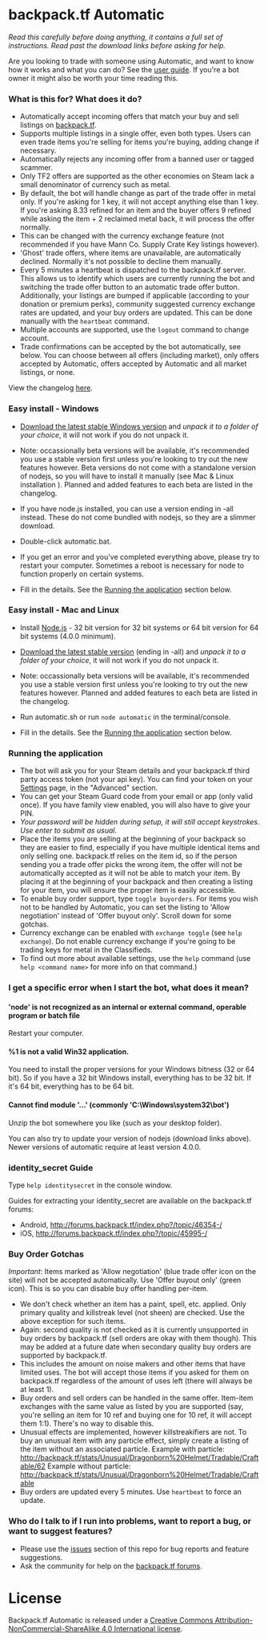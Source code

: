 # backpack.tf Automatic #

*Read this carefully before doing anything, it contains a full set of instructions. Read past the download links before asking for help.*

Are you looking to trade with someone using Automatic, and want to know how it works and what you can do? See the [user guide](user-guide.md). If you're a bot owner it might also be worth your time reading this.

### What is this for? What does it do? ###

* Automatically accept incoming offers that match your buy and sell listings on [backpack.tf](http://backpack.tf).
* Supports multiple listings in a single offer, even both types. Users can even trade items you're selling for items you're buying, adding change if necessary.
* Automatically rejects any incoming offer from a banned user or tagged scammer.
* Only TF2 offers are supported as the other economies on Steam lack a small denominator of currency such as metal.
* By default, the bot will handle change as part of the trade offer in metal only. If you're asking for 1 key, it will not accept anything else than 1 key. If you're asking 8.33 refined for an item and the buyer offers 9 refined while asking the item + 2 reclaimed metal back, it will process the offer normally.
* This can be changed with the currency exchange feature (not recommended if you have Mann Co. Supply Crate Key listings however).
* 'Ghost' trade offers, where items are unavailable, are automatically declined. Normally it's not possible to decline them manually.
* Every 5 minutes a heartbeat is dispatched to the backpack.tf server. This allows us to identify which users are currently running the bot and switching the trade offer button to an automatic trade offer button. Additionally, your listings are bumped if applicable (according to your donation or premium perks), community suggested currency exchange rates are updated, and your buy orders are updated. This can be done manually with the `heartbeat` command.
* Multiple accounts are supported, use the `logout` command to change account.
* Trade confirmations can be accepted by the bot automatically, see below. You can choose between all offers (including market), only offers accepted by Automatic, offers accepted by Automatic and all market listings, or none.

View the changelog [here](CHANGELOG.md).

### Easy install - Windows ###
* [Download the latest stable Windows version](https://bitbucket.org/jessecar/backpack.tf-automatic/downloads/) and *unpack it to a folder of your choice*, it will not work if you do not unpack it.
* Note: occassionally beta versions will be available, it's recommended you use a stable version first unless you're looking to try out the new features however. Beta versions do not come with a standalone version of nodejs, so you will have to install it manually (see Mac & Linux installation ). Planned and added features to each beta are listed in the changelog.
* If you have node.js installed, you can use a version ending in -all instead. These do not come bundled with nodejs, so they are a slimmer download.
* Double-click automatic.bat.
* If you get an error and you've completed everything above, please try to restart your computer. Sometimes a reboot is necessary for node to function properly on certain systems.

* Fill in the details. See the [Running the application](#running-the-application) section below.

### Easy install - Mac and Linux ###
* Install [Node.js](https://nodejs.org/en/download/current/) - 32 bit version for 32 bit systems or 64 bit version for 64 bit systems (4.0.0 minimum).
* [Download the latest stable version](https://bitbucket.org/jessecar/backpack.tf-automatic/downloads) (ending in -all) and *unpack it to a folder of your choice*, it will not work if you do not unpack it.
* Note: occassionally beta versions will be available, it's recommended you use a stable version first unless you're looking to try out the new features however. Planned and added features to each beta are listed in the changelog.
* Run automatic.sh or run `node automatic` in the terminal/console.

* Fill in the details. See the [Running the application](#running-the-application) section below.

### Running the application ###

* The bot will ask you for your Steam details and your backpack.tf third party access token (not your api key). You can find your token on your [Settings](http://backpack.tf/settings) page, in the "Advanced" section.
* You can get your Steam Guard code from your email or app (only valid once). If you have family view enabled, you will also have to give your PIN.
* *Your password will be hidden during setup, it will still accept keystrokes. Use enter to submit as usual.*
* Place the items you are selling at the beginning of your backpack so they are easier to find, especially if you have multiple identical items and only selling one. backpack.tf relies on the item id, so if the person sending you a trade offer picks the wrong item, the offer will not be automatically accepted as it will not be able to match your item. By placing it at the beginning of your backpack and then creating a listing for your item, you will ensure the proper item is easily accessible.
* To enable buy order support, type `toggle buyorders`. For items you wish not to be handled by Automatic, you can set the listing to 'Allow negotiation' instead of 'Offer buyout only'. Scroll down for some gotchas.
* Currency exchange can be enabled with `exchange toggle` (see `help exchange`). Do not enable currency exchange if you're going to be trading keys for metal in the Classifieds.
* To find out more about available settings, use the `help` command (use `help <command name>` for more info on that command.)

### I get a specific error when I start the bot, what does it mean? ###
#### 'node' is not recognized as an internal or external command, operable program or batch file ####
Restart your computer.

#### %1 is not a valid Win32 application.
You need to install the proper versions for your Windows bitness (32 or 64 bit). So if you have a 32 bit Windows install, everything has to be 32 bit. If it's 64 bit, everything has to be 64 bit.

#### Cannot find module '...' (commonly 'C:\Windows\system32\bot')
Unzip the bot somewhere you like (such as your desktop folder).


You can also try to update your version of nodejs (download links above). Newer versions of automatic require at least version 4.0.0. 
### identity_secret Guide ###

Type `help identitysecret` in the console window.

Guides for extracting your identity_secret are available on the backpack.tf forums:

- Android, http://forums.backpack.tf/index.php?/topic/46354-/
- iOS, http://forums.backpack.tf/index.php?/topic/45995-/

### Buy Order Gotchas ###

*Important*:
Items marked as 'Allow negotiation' (blue trade offer icon on the site) will not be accepted automatically. Use 'Offer buyout only' (green icon). This is so you can disable buy offer handling per-item.

- We don't check whether an item has a paint, spell, etc. applied. Only primary quality and killstreak level (not sheen) are checked. Use the above exception for such items.
- Again: second quality is not checked as it is currently unsupported in buy orders by backpack.tf (sell orders are okay with them though). This may be added at a future date when secondary quality buy orders are supported by backpack.tf.
- This includes the amount on noise makers and other items that have limited uses. The bot will accept those items if you asked for them on backpack.tf regardless of the amount of uses left (there will always be at least 1).
- Buy orders and sell orders can be handled in the same offer. Item-item exchanges with the same value as listed by you are supported (say, you're selling an item for 10 ref and buying one for 10 ref, it will accept them 1:1). There's no way to disable this.
- Unusual effects are implemented, however killstreakifiers are not. To buy an unusual item with any particle effect, simply create a listing of the item without an associated particle.
Example with particle: http://backpack.tf/stats/Unusual/Dragonborn%20Helmet/Tradable/Craftable/62
Example without particle: http://backpack.tf/stats/Unusual/Dragonborn%20Helmet/Tradable/Craftable
- Buy orders are updated every 5 minutes. Use `heartbeat` to force an update.

### Who do I talk to if I run into problems, want to report a bug, or want to suggest features? ###

* Please use the [issues](https://bitbucket.org/jessecar/backpack.tf-automatic/issues?status=new&status=open) section of this repo for bug reports and feature suggestions.
* Ask the community for help on the [backpack.tf forums](http://forums.backpack.tf/index.php?/topic/20204-backpacktf-automatic-help-thread/).

# License #

Backpack.tf Automatic is released under a [Creative Commons Attribution-NonCommercial-ShareAlike 4.0 International license](http://creativecommons.org/licenses/by-nc-sa/4.0/).